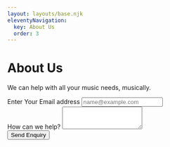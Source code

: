 ```yaml
---
layout: layouts/base.njk
eleventyNavigation:
  key: About Us
  order: 3
---
```

# About Us

We can help with all your music needs, musically.

<div class="mb-3">
  <label for="exampleFormControlInput1" class="form-label">Enter Your Email address</label>
  <input type="email" class="form-control" id="exampleFormControlInput1" placeholder="name@example.com">
</div>
<div class="mb-3">
  <label for="exampleFormControlTextarea1" class="form-label">How can we help?</label>
  <textarea class="form-control" id="exampleFormControlTextarea1" rows="3"></textarea>
</div>
<button type="button" class="btn btn-primary btn-sm">Send Enquiry</button>

